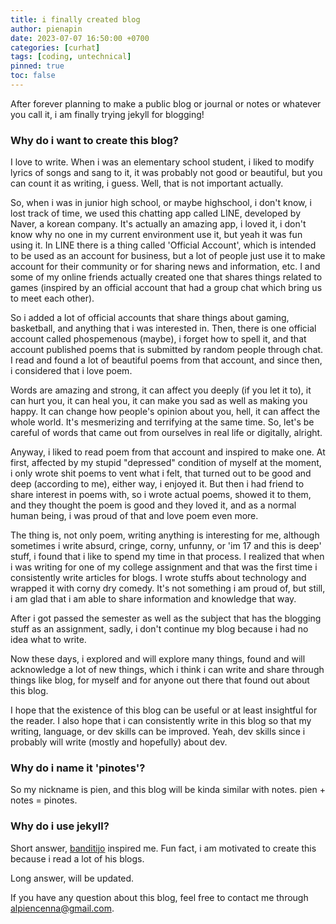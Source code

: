 ```yaml
---
title: i finally created blog
author: pienapin
date: 2023-07-07 16:50:00 +0700
categories: [curhat]
tags: [coding, untechnical]
pinned: true
toc: false
---
```


After forever planning to make a public blog or journal or notes or whatever you call it, i am finally trying jekyll for blogging!

### Why do i want to create this blog?
I love to write. When i was an elementary school student, i liked to modify lyrics of songs and sang to it, it was probably not good or beautiful, but you can count it as writing, i guess. Well, that is not important actually.

So, when i was in junior high school, or maybe highschool, i don't know, i lost track of time, we used this chatting app called LINE, developed by Naver, a korean company. It's actually an amazing app, i loved it, i don't know why no one in my current environment use it, but yeah it was fun using it. In LINE there is a thing called 'Official Account', which is intended to be used as an account for business, but a lot of people just use it to make account for their community or for sharing news and information, etc. I and some of my online friends actually created one that shares things related to games (inspired by an official account that had a group chat which bring us to meet each other).

So i added a lot of official accounts that share things about gaming, basketball, and anything that i was interested in.  Then, there is one official account called phospemenous (maybe), i forget how to spell it, and that account published poems that is submitted by random people through chat. I read and found a lot of beautiful poems from that account, and since then, i considered that i love poem.

Words are amazing and strong, it can affect you deeply (if you let it to), it can hurt you, it can heal you, it can make you sad as well as making you happy. It can change how people's opinion about you, hell, it can affect the whole world. It's mesmerizing and terrifying at the same time. So, let's be careful of words that came out from ourselves in real life or digitally, alright.

Anyway, i liked to read poem from that account and inspired to make one. At first, affected by my stupid "depressed" condition of myself at the moment, i only wrote shit poems to vent what i felt, that turned out to be good and deep (according to me), either way, i enjoyed it. But then i had friend to share interest in poems with, so i wrote actual poems, showed it to them, and they thought the poem is good and they loved it, and as a normal human being, i was proud of that and love poem even more.

The thing is, not only poem, writing anything is interesting for me, although sometimes i write absurd, cringe, corny, unfunny, or 'im 17 and this is deep' stuff, i found that i like to spend my time in that process. I realized that when i was writing for one of my college assignment and that was the first time i consistently write articles for blogs. I wrote stuffs about technology and wrapped it with corny dry comedy. It's not something i am proud of, but still, i am glad that i am able to share information and knowledge that way.

After i got passed the semester as well as the subject that has the blogging stuff as an assignment, sadly, i don't continue my blog because i had no idea what to write.

Now these days, i explored and will explore many things, found and will acknowledge a lot of new things, which i think i can write and share through things like blog, for myself and for anyone out there that found out about this blog.

I hope that the existence of this blog can be useful or at least insightful for the reader. I also hope that i can consistently write in this blog so that my writing, language, or dev skills can be improved. Yeah, dev skills since i probably will write (mostly and hopefully) about dev.

### Why do i name it 'pinotes'?
So my nickname is pien, and this blog will be kinda similar with notes. pien + notes = pinotes.

### Why do i use jekyll?
Short answer, [banditijo](https://bandithijo.dev/) inspired me. Fun fact, i am motivated to create this because i read a lot of his blogs.

Long answer, will be updated.

If you have any question about this blog, feel free to contact me through [alpiencenna@gmail.com](mailto:alpiencenna@gmail.com).